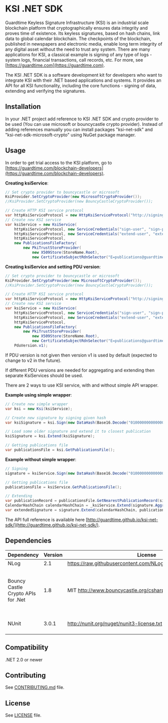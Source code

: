 # KSI .NET SDK #

Guardtime Keyless Signature Infrastructure (KSI) is an industrial scale blockchain platform that cryptographically 
ensures data integrity and proves time of existence. Its keyless signatures, based on hash chains, link data to global 
calendar blockchain. The checkpoints of the blockchain, published in newspapers and electronic media, enable long term 
integrity of any digital asset without the need to trust any system. There are many applications for KSI, a classical 
example is signing of any type of logs - system logs, financial transactions, call records, etc. For more, 
see [https://guardtime.com](https://guardtime.com).

The KSI .NET SDK is a software development kit for developers who want to integrate KSI with their .NET based applications 
and systems. It provides an API for all KSI functionality, including the core functions - signing of data, extending 
and verifying the signatures.

## Installation ##

In your .NET project add reference to KSI .NET SDK and crypto provider to be used (You can use microsoft or bouncycastle crypto provider).
Instead of adding references manually you can install packages "ksi-net-sdk" and "ksi-net-sdk-microsoft-crypto" using NuGet package manager.

## Usage ##

In order to get trial access to the KSI platform, go to [https://guardtime.com/blockchain-developers](https://guardtime.com/blockchain-developers).

**Creating ksiService**:

```cs
// Set crypto provider to bouncycastle or microsoft 
KsiProvider.SetCryptoProvider(new MicrosoftCryptoProvider()); 
//KsiProvider.SetCryptoProvider(new BouncyCastleCryptoProvider()); 

// Create HTTP KSI service protocol
var httpKsiServiceProtocol = new HttpKsiServiceProtocol("http://signingservice_url", "http://extendingservice_url", "http://publicationsfile_url");
// Create new KSI service
var ksiService = new KsiService(
    httpKsiServiceProtocol, new ServiceCredentials("sign-user", "sign-pass"),
    httpKsiServiceProtocol, new ServiceCredentials("extend-user", "extend-pass"),
    httpKsiServiceProtocol,
    new PublicationsFileFactory(
        new PkiTrustStoreProvider(
            new X509Store(StoreName.Root), 
            new CertificateSubjectRdnSelector("E=publications@guardtime.com"))));
```

**Creating ksiService and setting PDU version**:

```cs
// Set crypto provider to bouncycastle or microsoft 
KsiProvider.SetCryptoProvider(new MicrosoftCryptoProvider()); 
//KsiProvider.SetCryptoProvider(new BouncyCastleCryptoProvider()); 

// Create HTTP KSI service protocol
var httpKsiServiceProtocol = new HttpKsiServiceProtocol("http://signingservice_url", "http://extendingservice_url", "http://publicationsfile_url");
// Create new KSI service
var ksiService = new KsiService(
    httpKsiServiceProtocol, new ServiceCredentials("sign-user", "sign-pass"),
    httpKsiServiceProtocol, new ServiceCredentials("extend-user", "extend-pass"),
    httpKsiServiceProtocol,
    new PublicationsFileFactory(
        new PkiTrustStoreProvider(
            new X509Store(StoreName.Root), 
            new CertificateSubjectRdnSelector("E=publications@guardtime.com")))
	PduVersion.v1);
```

If PDU version is not given then version v1 is used by default (expected to change to v2 in the future).

If different PDU versions are needed for aggregating and extending then separate KsiServices should be used.

There are 2 ways to use KSI service, with and without simple API wrapper.

**Example using simple wrapper**:

```cs
// Create new simple wrapper
var ksi = new Ksi(ksiService);

// Create new signature by signing given hash
var ksiSignature = ksi.Sign(new DataHash(Base16.Decode("010000000000000000000000000000000000000000000000000000000000000000")));

// Load some older signature and extend it to closest publication
ksiSignature = ksi.Extend(ksiSignature);

// Getting publications file
var publicationsFile = ksi.GetPublicationsFile();
```

**Example without simple wrapper**:

```cs
// Signing 
signature = ksiService.Sign(new DataHash(Base16.Decode("010000000000000000000000000000000000000000000000000000000000000000")));

// Getting publications file 
publicationsFile = ksiService.GetPublicationsFile();

// Extending 
var publicationRecord = publicationsFile.GetNearestPublicationRecord(signature.AggregationTime);
CalendarHashChain calendarHashChain = _ksiService.Extend(signature.AggregationTime, publicationRecord.PublicationData.PublicationTime);
var extendedSignature = signature.Extend(calendarHashChain, publicationRecord);
```

The API full reference is available here [http://guardtime.github.io/ksi-net-sdk/](http://guardtime.github.io/ksi-net-sdk/).

## Dependencies ##

| **Dependency**                     | **Version** | **License**                                                        | **Notes**                                                                |
| ---------------------------------- |-------------| -------------------------------------------------------------------|--------------------------------------------------------------------------|
| NLog                               | 2.1         | https://raw.githubusercontent.com/NLog/NLog/master/LICENSE.txt     |                                                                          |
| Bouncy Castle Crypto APIs for .Net | 1.8         | MIT http://www.bouncycastle.org/csharp/licence.html                | Not needed when KSI .NET SDK Microsoft cryptography provider is used     |
| NUnit	                             | 3.0.1       | http://nunit.org/nuget/nunit3-license.txt                          | Required only for testing                                                |

## Compatibility ##

.NET 2.0 or newer

## Contributing ##

See [CONTRIBUTING.md](https://github.com/guardtime/ksi-net-sdk/blob/master/CONTRIBUTING.md) file.

## License ##

See [LICENSE](https://github.com/guardtime/ksi-net-sdk/blob/master/LICENSE) file.